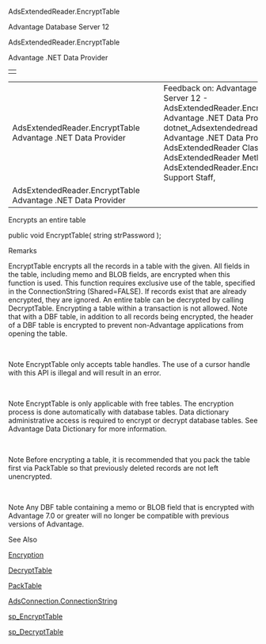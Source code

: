 AdsExtendedReader.EncryptTable




Advantage Database Server 12  

AdsExtendedReader.EncryptTable

Advantage .NET Data Provider

|  |
| --- |
|  |

|  |  |  |  |  |
| --- | --- | --- | --- | --- |
| AdsExtendedReader.EncryptTable  Advantage .NET Data Provider |  |  | Feedback on: Advantage Database Server 12 - AdsExtendedReader.EncryptTable Advantage .NET Data Provider dotnet\_Adsextendedreader\_encrypttable Advantage .NET Data Provider > AdsExtendedReader Class > AdsExtendedReader Methods > AdsExtendedReader.EncryptTable / Dear Support Staff, |  |
| AdsExtendedReader.EncryptTable  Advantage .NET Data Provider |  |  |  |  |

Encrypts an entire table

public void EncryptTable( string strPassword );

Remarks

EncryptTable encrypts all the records in a table with the given. All fields in the table, including memo and BLOB fields, are encrypted when this function is used. This function requires exclusive use of the table, specified in the ConnectionString (Shared=FALSE). If records exist that are already encrypted, they are ignored. An entire table can be decrypted by calling DecryptTable. Encrypting a table within a transaction is not allowed. Note that with a DBF table, in addition to all records being encrypted, the header of a DBF table is encrypted to prevent non-Advantage applications from opening the table.

 

Note EncryptTable only accepts table handles. The use of a cursor handle with this API is illegal and will result in an error.

 

Note EncryptTable is only applicable with free tables. The encryption process is done automatically with database tables. Data dictionary administrative access is required to encrypt or decrypt database tables. See Advantage Data Dictionary for more information.

 

Note Before encrypting a table, it is recommended that you pack the table first via PackTable so that previously deleted records are not left unencrypted.

 

Note Any DBF table containing a memo or BLOB field that is encrypted with Advantage 7.0 or greater will no longer be compatible with previous versions of Advantage.

See Also

[Encryption](master_encryption.htm)

[DecryptTable](dotnet_adsextendedreader_decrypttable.htm)

[PackTable](dotnet_adsextendedreader_packtable.htm)

[AdsConnection.ConnectionString](dotnet_adsconnection_connectionstring.htm)

[sp\_EncryptTable](master_sp_encrypttable.htm)

[sp\_DecryptTable](master_sp_decrypttable.htm)